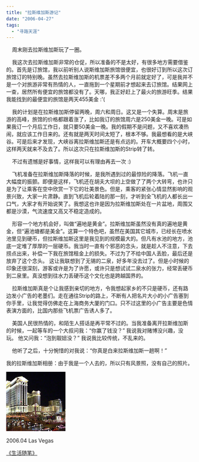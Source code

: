 ```yaml
---
title: "拉斯维加斯游记"
date: "2006-04-27"
tags: 
  - "寻路天涯"
---
```


    周末刚去拉斯维加斯玩了一圈。

    我这次去拉斯维加斯非常的仓促，所以准备的不是太好，有很多地方需要借鉴的。首先是订旅馆，我以前听别人说斯维加斯旅馆很便宜，也很好订到所以这次订旅馆订的特别晚。虽然去拉斯维加斯的机票差不多两个月前就定好了，可是我并不是一个对旅游非常有热情的人，一直拖到一个星期前才想起来去订旅馆。结果网上一查，居然所有便宜的旅馆都没有了。天哪，我正好赶上了最火的旅游旺季。结果我能找到的最便宜的旅馆是两天455美金 :'(

    我的计划是在拉斯维加斯停留两晚，周六和周日。这又是一个失算。周末是旅游的高峰，旅馆的价格都跟着涨了，比如我订的旅馆周六是250美金一晚。可是如果我订一个月后工作日，就只要50美金一晚。我的假期不是问题，又不喜欢凑热闹，就应该工作日来的。还有就是两天时间太短了，根本不够。我最想看的是大峡谷。可是后来才发现，大峡谷离拉斯维加斯还是有点远的。开车大概要四个小时，这样两天就来不及去了。所以这次只在拉斯维加斯的Strip转了转。

    不过有遗憾是好事情，这样我可以有理由再去一次 :)

    飞机准备在拉斯维加斯降落的时候，是我所遇到过的最惊险的降落。飞机一直大幅度的振颤。即便是这样，飞机还在胡夫大坝的上空做了了两个大转弯，也许只是为了让乘客在空中欣赏一下它的壮美景色。但是，乘客的紧张心情显然影响的观景兴致，大家一片肃静。直到飞机后轮着陆的那一刻，才听到全飞机的人都长出一口气，大家才有开始说笑了。我想这也许是因为拉斯维加斯处在一片盆地，周围又都是沙漠，气流速度又高又不稳定造成的。

    形容一个地方机会好，叫做“遍地是黄金”。拉斯维加斯虽然没有真的遍地是黄金，但“遍池塘都是美金”。这算一个特色吧，虽然在美国其它城市，已经长在喷水池里见到硬币，但拉斯维加斯这里是我见到的规模最大的。但凡有水池的地方，池底一定堆了厚厚的一层硬币。我当时一直有个邪恶的念头，就是趁人不注意，下去捞点出来，补偿一下我在旅馆租金上的损失。不过为了不给中国人丢脸，最后还是放弃了这个念头。 这让我联想到了无锡的二泉，好多年没去过了。但是小时候的印象还很深刻，游客或许是为了许愿，或许只是想试试二泉水的张力，经常丢硬币到二泉里。真没想到往水力丢硬币这个文化也是跨越国界的。

    拉斯维加斯真是个让我感到亲切的地方，令我想起家乡的不只是硬币，还有路边发小广告的老墨们。走在通往Strip的路上，不断有人把名片大小的小广告塞到你手里，让我觉得仿佛走在上海商务大厦的门口。只不过这里的小广告主要是色情表演方面的，比国内那些飞机票广告诱人多了。

    美国人民很热情的，和陌生人搭话是再平常不过的。当我准备离开拉斯维加斯的时候，一起等车的一个大叔问我：“你赢了钱没？” 我说我对赌博没兴趣，没玩。 他又问我：“泡到靓妞没？” 我说我比较传统，不乱来的。

    他听了之后，十分惋惜的对我说：“你真是白来拉斯维加斯一趟啊！”

我的拉斯维加斯相册：由于我是一个人去的，所以只有风景照，没有自己的照片。

![](images/200604LasVegas.jpg)

2006.04 Las Vegas

[《生活随笔》](http://ruanqizhen.wordpress.com/essay/)
